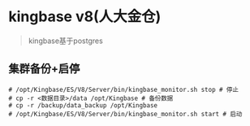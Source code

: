 # kingbase v8(人大金仓)

> kingbase基于postgres

## 集群备份+启停
```
# /opt/Kingbase/ES/V8/Server/bin/kingbase_monitor.sh stop # 停止
# cp -r <数据目录>/data /opt/Kingbase # 备份数据
# cp -r /backup/data_backup /opt/Kingbase
# /opt/Kingbase/ES/V8/Server/bin/kingbase_monitor.sh start # 启动
```